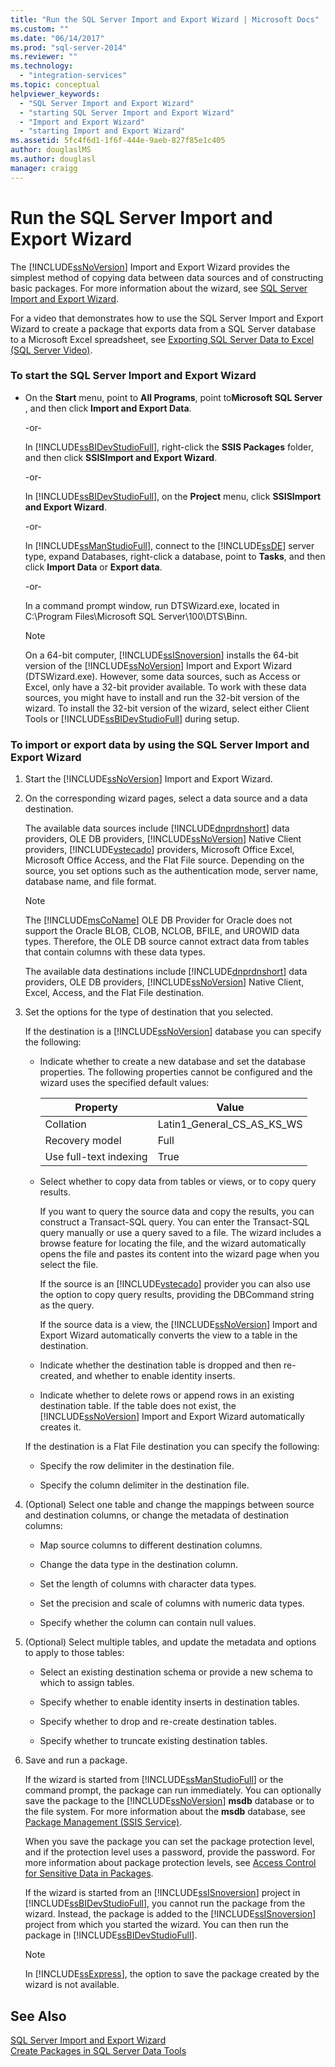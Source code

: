 ```yaml
---
title: "Run the SQL Server Import and Export Wizard | Microsoft Docs"
ms.custom: ""
ms.date: "06/14/2017"
ms.prod: "sql-server-2014"
ms.reviewer: ""
ms.technology: 
  - "integration-services"
ms.topic: conceptual
helpviewer_keywords: 
  - "SQL Server Import and Export Wizard"
  - "starting SQL Server Import and Export Wizard"
  - "Import and Export Wizard"
  - "starting Import and Export Wizard"
ms.assetid: 5fc4f6d1-1f6f-444e-9aeb-827f85e1c405
author: douglaslMS
ms.author: douglasl
manager: craigg
---
```

# Run the SQL Server Import and Export Wizard
  The [!INCLUDE[ssNoVersion](../../includes/ssnoversion-md.md)] Import and Export Wizard provides the simplest method of copying data between data sources and of constructing basic packages. For more information about the wizard, see [SQL Server Import and Export Wizard](import-and-export-data-with-the-sql-server-import-and-export-wizard.md).  
  
 For a video that demonstrates how to use the SQL Server Import and Export Wizard to create a package that exports data from a SQL Server database to a Microsoft Excel spreadsheet, see [Exporting SQL Server Data to Excel (SQL Server Video)](http://go.microsoft.com/fwlink/?LinkId=131024).  
  
### To start the SQL Server Import and Export Wizard  
  
-   On the **Start** menu, point to **All Programs**, point to**Microsoft SQL Server** , and then click **Import and Export Data**.  
  
     -or-  
  
     In [!INCLUDE[ssBIDevStudioFull](../../includes/ssbidevstudiofull-md.md)], right-click the **SSIS Packages** folder, and then click **SSISImport and Export Wizard**.  
  
     -or-  
  
     In [!INCLUDE[ssBIDevStudioFull](../../includes/ssbidevstudiofull-md.md)], on the **Project** menu, click **SSISImport and Export Wizard**.  
  
     -or-  
  
     In [!INCLUDE[ssManStudioFull](../../includes/ssmanstudiofull-md.md)], connect to the [!INCLUDE[ssDE](../../includes/ssde-md.md)] server type, expand Databases, right-click a database, point to **Tasks**, and then click **Import Data** or **Export data**.  
  
     -or-  
  
     In a command prompt window, run DTSWizard.exe, located in C:\Program Files\Microsoft SQL Server\100\DTS\Binn.  
  
    > [!NOTE]  
    >  On a 64-bit computer, [!INCLUDE[ssISnoversion](../../includes/ssisnoversion-md.md)] installs the 64-bit version of the [!INCLUDE[ssNoVersion](../../includes/ssnoversion-md.md)] Import and Export Wizard (DTSWizard.exe). However, some data sources, such as Access or Excel, only have a 32-bit provider available. To work with these data sources, you might have to install and run the 32-bit version of the wizard. To install the 32-bit version of the wizard, select either Client Tools or [!INCLUDE[ssBIDevStudioFull](../../includes/ssbidevstudiofull-md.md)] during setup.  
  
### To import or export data by using the SQL Server Import and Export Wizard  
  
1.  Start the [!INCLUDE[ssNoVersion](../../includes/ssnoversion-md.md)] Import and Export Wizard.  
  
2.  On the corresponding wizard pages, select a data source and a data destination.  
  
     The available data sources include [!INCLUDE[dnprdnshort](../../includes/dnprdnshort-md.md)] data providers, OLE DB providers, [!INCLUDE[ssNoVersion](../../includes/ssnoversion-md.md)] Native Client providers, [!INCLUDE[vstecado](../../includes/vstecado-md.md)] providers, Microsoft Office Excel, Microsoft Office Access, and the Flat File source. Depending on the source, you set options such as the authentication mode, server name, database name, and file format.  
  
    > [!NOTE]  
    >  The [!INCLUDE[msCoName](../../includes/msconame-md.md)] OLE DB Provider for Oracle does not support the Oracle BLOB, CLOB, NCLOB, BFILE, and UROWID data types. Therefore, the OLE DB source cannot extract data from tables that contain columns with these data types.  
  
     The available data destinations include [!INCLUDE[dnprdnshort](../../includes/dnprdnshort-md.md)] data providers, OLE DB providers, [!INCLUDE[ssNoVersion](../../includes/ssnoversion-md.md)] Native Client, Excel, Access, and the Flat File destination.  
  
3.  Set the options for the type of destination that you selected.  
  
     If the destination is a [!INCLUDE[ssNoVersion](../../includes/ssnoversion-md.md)] database you can specify the following:  
  
    -   Indicate whether to create a new database and set the database properties. The following properties cannot be configured and the wizard uses the specified default values:  
  
        |Property|Value|  
        |--------------|-----------|  
        |Collation|Latin1_General_CS_AS_KS_WS|  
        |Recovery model|Full|  
        |Use full-text indexing|True|  
  
    -   Select whether to copy data from tables or views, or to copy query results.  
  
         If you want to query the source data and copy the results, you can construct a Transact-SQL query. You can enter the Transact-SQL query manually or use a query saved to a file. The wizard includes a browse feature for locating the file, and the wizard automatically opens the file and pastes its content into the wizard page when you select the file.  
  
         If the source is an [!INCLUDE[vstecado](../../includes/vstecado-md.md)] provider you can also use the option to copy query results, providing the DBCommand string as the query.  
  
         If the source data is a view, the [!INCLUDE[ssNoVersion](../../includes/ssnoversion-md.md)] Import and Export Wizard automatically converts the view to a table in the destination.  
  
    -   Indicate whether the destination table is dropped and then re-created, and whether to enable identity inserts.  
  
    -   Indicate whether to delete rows or append rows in an existing destination table. If the table does not exist, the [!INCLUDE[ssNoVersion](../../includes/ssnoversion-md.md)] Import and Export Wizard automatically creates it.  
  
     If the destination is a Flat File destination you can specify the following:  
  
    -   Specify the row delimiter in the destination file.  
  
    -   Specify the column delimiter in the destination file.  
  
4.  (Optional) Select one table and change the mappings between source and destination columns, or change the metadata of destination columns:  
  
    -   Map source columns to different destination columns.  
  
    -   Change the data type in the destination column.  
  
    -   Set the length of columns with character data types.  
  
    -   Set the precision and scale of columns with numeric data types.  
  
    -   Specify whether the column can contain null values.  
  
5.  (Optional) Select multiple tables, and update the metadata and options to apply to those tables:  
  
    -   Select an existing destination schema or provide a new schema to which to assign tables.  
  
    -   Specify whether to enable identity inserts in destination tables.  
  
    -   Specify whether to drop and re-create destination tables.  
  
    -   Specify whether to truncate existing destination tables.  
  
6.  Save and run a package.  
  
     If the wizard is started from [!INCLUDE[ssManStudioFull](../../includes/ssmanstudiofull-md.md)] or the command prompt, the package can run immediately. You can optionally save the package to the [!INCLUDE[ssNoVersion](../../includes/ssnoversion-md.md)] **msdb** database or to the file system. For more information about the **msdb** database, see [Package Management &#40;SSIS Service&#41;](../service/package-management-ssis-service.md).  
  
     When you save the package you can set the package protection level, and if the protection level uses a password, provide the password. For more information about package protection levels, see [Access Control for Sensitive Data in Packages](../security/access-control-for-sensitive-data-in-packages.md).  
  
     If the wizard is started from an [!INCLUDE[ssISnoversion](../../includes/ssisnoversion-md.md)] project in [!INCLUDE[ssBIDevStudioFull](../../includes/ssbidevstudiofull-md.md)], you cannot run the package from the wizard. Instead, the package is added to the [!INCLUDE[ssISnoversion](../../includes/ssisnoversion-md.md)] project from which you started the wizard. You can then run the package in [!INCLUDE[ssBIDevStudioFull](../../includes/ssbidevstudiofull-md.md)].  
  
    > [!NOTE]  
    >  In [!INCLUDE[ssExpress](../../includes/ssexpress-md.md)], the option to save the package created by the wizard is not available.  
  
## See Also  
 [SQL Server Import and Export Wizard](import-and-export-data-with-the-sql-server-import-and-export-wizard.md)   
 [Create Packages in SQL Server Data Tools](../create-packages-in-sql-server-data-tools.md)  
  
  
